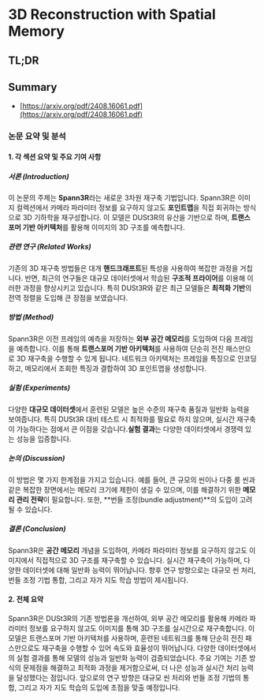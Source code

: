 # 3D Reconstruction with Spatial Memory
## TL;DR
## Summary
- [https://arxiv.org/pdf/2408.16061.pdf](https://arxiv.org/pdf/2408.16061.pdf)

### 논문 요약 및 분석

#### 1. 각 섹션 요약 및 주요 기여 사항

##### 서론 (Introduction)
이 논문의 주제는 **Spann3R**라는 새로운 3차원 재구축 기법입니다. Spann3R은 이미지 컬렉션에서 카메라 파라미터 정보를 요구하지 않고도 **포인트맵**을 직접 회귀하는 방식으로 3D 기하학을 재구성합니다. 이 모델은 DUSt3R의 유산을 기반으로 하며, **트랜스포머 기반 아키텍처**를 활용해 이미지의 3D 구조를 예측합니다.

##### 관련 연구 (Related Works)
기존의 3D 재구축 방법들은 대개 **핸드크래프트**된 특성을 사용하여 복잡한 과정을 거칩니다. 반면, 최근의 연구들은 대규모 데이터셋에서 학습된 **구조적 프라이어**를 이용해 이러한 과정을 향상시키고 있습니다. 특히 DUSt3R와 같은 최근 모델들은 **최적화 기반**의 전역 정렬을 도입해 큰 장점을 보였습니다.

##### 방법 (Method)
Spann3R은 이전 프레임의 예측을 저장하는 **외부 공간 메모리**를 도입하여 다음 프레임을 예측합니다. 이를 통해 **트랜스포머 기반 아키텍처**를 사용하여 단순히 전진 패스만으로 3D 재구축을 수행할 수 있게 됩니다. 네트워크 아키텍처는 프레임을 특징으로 인코딩하고, 메모리에서 조회한 특징과 결합하여 3D 포인트맵을 생성합니다.

##### 실험 (Experiments)
다양한 **대규모 데이터셋**에서 훈련된 모델은 높은 수준의 재구축 품질과 일반화 능력을 보여줍니다. 특히 DUSt3R 대비 테스트 시 최적화를 필요로 하지 않으며, 실시간 재구축이 가능하다는 점에서 큰 이점을 갖습니다.**실험 결과**는 다양한 데이터셋에서 경쟁력 있는 성능을 입증합니다.

##### 논의 (Discussion)
이 방법은 몇 가지 한계점을 가지고 있습니다. 예를 들어, 큰 규모의 씬이나 다중 룸 씬과 같은 복잡한 장면에서는 메모리 크기에 제한이 생길 수 있으며, 이를 해결하기 위한 **메모리 관리 전략**이 필요합니다. 또한, **번들 조정(bundle adjustment)**의 도입이 고려될 수 있습니다.

##### 결론 (Conclusion)
Spann3R은 **공간 메모리** 개념을 도입하여, 카메라 파라미터 정보를 요구하지 않고도 이미지에서 직접적으로 3D 구조를 재구축할 수 있습니다. 실시간 재구축이 가능하며, 다양한 데이터셋에 대해 일반화 능력이 뛰어납니다. 향후 연구 방향으로는 대규모 씬 처리, 번들 조정 기법 통합, 그리고 자가 지도 학습 방법이 제시됩니다.

#### 2. 전체 요약
Spann3R은 DUSt3R의 기존 방법론을 개선하여, 외부 공간 메모리를 활용해 카메라 파라미터 정보를 요구하지 않고도 이미지를 통해 3D 구조를 실시간으로 재구축합니다. 이 모델은 트랜스포머 기반 아키텍처를 사용하며, 훈련된 네트워크를 통해 단순히 전진 패스만으로도 재구축을 수행할 수 있어 속도와 효율성이 뛰어납니다. 다양한 데이터셋에서의 실험 결과를 통해 모델의 성능과 일반화 능력이 검증되었습니다. 주요 기여는 기존 방식의 문제점을 해결하고 최적화 과정을 제거함으로써, 더 나은 성능과 실시간 처리 능력을 달성했다는 점입니다. 앞으로의 연구 방향은 대규모 씬 처리와 번들 조정 기법의 통합, 그리고 자가 지도 학습의 도입에 초점을 맞출 예정입니다.